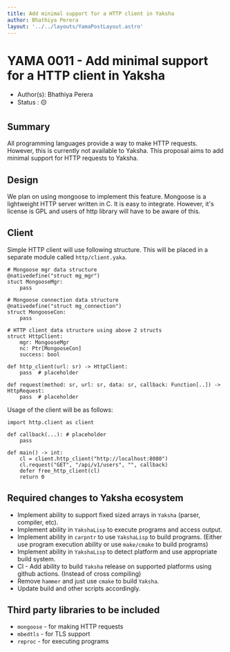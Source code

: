 ```yaml
---
title: Add minimal support for a HTTP client in Yaksha
author: Bhathiya Perera
layout: '../../layouts/YamaPostLayout.astro'
---
```


# YAMA 0011 - Add minimal support for a HTTP client in Yaksha

- Author(s): Bhathiya Perera
- Status   : 🟡

## Summary
All programming languages provide a way to make HTTP requests. However, this is currently not available to Yaksha. This proposal aims to add minimal support for HTTP requests to Yaksha.

## Design

We plan on using mongoose to implement this feature. Mongoose is a lightweight HTTP server written in C. It is easy to integrate. However, it's license is GPL and users of http library will have to be aware of this.

## Client

Simple HTTP client will use following structure. This will be placed in a separate module called `http/client.yaka`.


```yaksha
# Mongoose mgr data structure
@nativedefine("struct mg_mgr")
stuct MongooseMgr:
    pass

# Mongoose connection data structure
@nativedefine("struct mg_connection")
struct MongooseCon:
    pass

# HTTP client data structure using above 2 structs
struct HttpClient:
    mgr: MongooseMgr
    nc: Ptr[MongooseCon]
    success: bool

def http_client(url: sr) -> HttpClient:
    pass  # placeholder

def request(method: sr, url: sr, data: sr, callback: Function[..]) -> HttpRequest:
    pass  # placeholder
```

Usage of the client will be as follows:

```yaksha
import http.client as client

def callback(...): # placeholder
    pass

def main() -> int:
    cl = client.http_client("http://localhost:8080")
    cl.request("GET", "/api/v1/users", "", callback)
    defer free_http_client(cl)
    return 0
```

## Required changes to Yaksha ecosystem

* Implement ability to support fixed sized arrays in `Yaksha` (parser, compiler, etc). 
* Implement ability in `YakshaLisp` to execute programs and access output.
* Implement ability in `carpntr` to use `YakshaLisp` to build programs. (Either use program execution ability or use `make/cmake` to build programs)
* Implement ability in `YakshaLisp` to detect platform and use appropriate build system.
* CI - Add ability to build `Yaksha` release on supported platforms using github actions. (Instead of cross compiling)
* Remove `hammer` and just use `cmake` to build `Yaksha`.
* Update build and other scripts accordingly.

## Third party libraries to be included
* `mongoose` - for making HTTP requests
* `mbedtls` - for TLS support
* `reproc` - for executing programs
